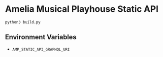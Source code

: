 # Amelia Musical Playhouse Static API

```
python3 build.py
```

## Environment Variables

- `AMP_STATIC_API_GRAPHQL_URI`

